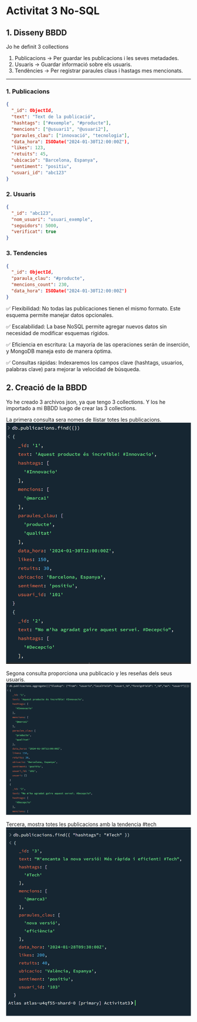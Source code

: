 # Activitat 3 No-SQL
## 1. Disseny BBDD
Jo he definit 3 collections

1. Publicacions -> Per guardar les publicacions i les seves metadades.
2. Usuaris -> Guardar informació sobre els usuaris.
3. Tendències -> Per registrar paraules claus i hastags mes mencionats.
---
### 1. Publicacions 
```json
{
  "_id": ObjectId,
  "text": "Text de la publicació",
  "hashtags": ["#exemple", "#producte"],
  "mencions": ["@usuari1", "@usuari2"],
  "paraules_clau": ["innovació", "tecnologia"],
  "data_hora": ISODate("2024-01-30T12:00:00Z"),
  "likes": 123,
  "retuits": 45,
  "ubicacio": "Barcelona, Espanya",
  "sentiment": "positiu",
  "usuari_id": "abc123" 
}
```
### 2. Usuaris
```json
{
  "_id": "abc123",
  "nom_usuari": "usuari_exemple",
  "seguidors": 5000,
  "verificat": true
}

```
### 3. Tendencies
```json
{
  "_id": ObjectId,
  "paraula_clau": "#producte",
  "mencions_count": 230,
  "data_hora": ISODate("2024-01-30T12:00:00Z")
}
```
✅ Flexibilidad: No todas las publicaciones tienen el mismo formato. Este esquema permite manejar datos opcionales.

✅ Escalabilidad: La base NoSQL permite agregar nuevos datos sin necesidad de modificar esquemas rígidos.

✅ Eficiencia en escritura: La mayoría de las operaciones serán de inserción, y MongoDB maneja esto de manera óptima.

✅ Consultas rápidas: Indexaremos los campos clave (hashtags, usuarios, palabras clave) para mejorar la velocidad de búsqueda.

## 2. Creació de la BBDD
Yo he creado 3 archivos json, ya que tengo 3 collections. Y los he importado a mi BBDD luego de crear las 3 collections.

La primera consulta sera nomes de llistar totes les publicacions. 
![alt text](image.png)

Segona consulta proporciona una publicacio y les reseñas dels seus usuaris.
![alt text](image-1.png)

Tercera, mostra totes les publicacions amb la tendencia #tech
![alt text](image-2.png)